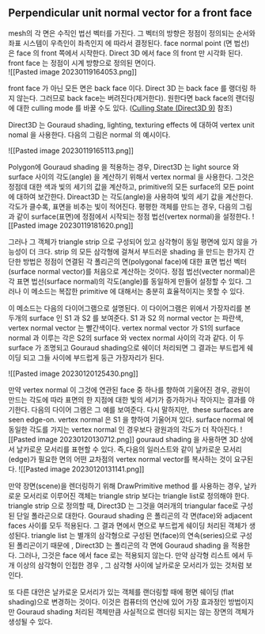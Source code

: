 ## Perpendicular unit normal vector for a front face

mesh의 각 면은 수직인 법선 벡터를 가진다. 그 벡터의 방향은 정점이 정의되는 순서와 좌표 시스템이 우측인이 좌측인지 에 따라서 결정된다. face normal point (면 법선) 은 face 의 front 쪽에서 시작한다. Direct 3D 에서 face 의 front 만 시각화 된다. front face 는 정점이 시계 방향으로 정의된 면이다.  
![[Pasted image 20230119164053.png]]

front face 가 아닌 모든 면은 back face 이다. Direct 3D 는 back face 를 랭더링 하지 않는다. 그러므로 back face는 버려진다(제거한다). 원한다면 back face의 랜더링에 대한 culling mode 를 바꿀 수도 있다. ([Culling State (Direct3D 9)](https://learn.microsoft.com/en-us/windows/win32/direct3d9/culling-state) 참조)

Direct3D 는 Gouraud shading, lighting, texturing effects 에 대하여 vertex unit nomal 을 사용한다. 다음의 그림은 normal 의 예시이다.

![[Pasted image 20230119165113.png]]

Polygon에 Gouraud shading 을 적용하는 경우, Direct3D 는 light source 와 surface 사이의 각도(angle) 을 계산하기 위해서 vertex normal 을 사용한다. 그것은 정점데 대한 색과 빛의 세기의 값을 계산하고, primitive의 모든 surface의 모든 point에 대하여 보간한다. Direact3D 는 각도(angle)을 사용하여 빛의 세기 값을 계산한다. 각도가 클수록, 표면을 비추는 빛이 적어진다. 평평한 객체를 만드는 경우, 다음의 그림과 같이 surface(표면)에 정점에서 시작되는 정점 법선(vertex normal)을 설정한다. 
![[Pasted image 20230119181620.png]]

그러나 그 객체가 triangle strip 으로 구성되어 있고 삼각형이 동일 평면에 있지 않을 가능성이 더 크다. strip 의 모든 삼각형에 걸쳐서 부드러운 shading 을 만드는 한가지 간단한 방법은 정점이 연결된 각 폴리곤의 면(polygonal face)에 대한 표면 법선 벡터 (surface normal vector)를 처음으로 계산하는 것이다. 정점 법선(vecter normal)은 각 표면 법선(surface normal)의 각도(angle)를 동일하게 만들어 설정할 수 있다. 그러나 이 메소드는 복잡한 primitive 에 대해서는 충분히 효율적이지는 못할 수 있다.

이 메소드는 다음의 다이어그램으로 설명된다. 이 다이어그램은 위에서 가장자리를 본 두개의 surface 인 S1 과 S2 를 보여준다. S1 과 S2 의 normal vector 는 파란색, vertex normal vector 는 빨간색이다. vertex normal vector 가 S1의 surface normal 과 이루는 각은 S2의 surface 와 vectex normal 사이의 각과 같다. 이 두 surface 가 조명되고 Gouraud shading으로 쉐이더 처리되면 그 결과는 부드럽게 쉐이딩 되고 그들 사이에 부드럽게 둥근 가장자리가 된다. 

![[Pasted image 20230120125430.png]]

만약 vertex normal 이 그것에 연관된 face 중 하나를 향하여 기울어진 경우, 광원이 만드는 각도에 따라 표면의 한 지점에 대한 빛의 세기가 증가하거나 작아지는 결과를 야기한다. 다음의 다이어 그램은 그 예를 보여준다. 다시 말하지만,  these surfaces are seen edge-on. vertex normal 은 S1 을 향하여 기울어져 있다. surface normal 에 동일한 각도를 가지는 vertex normal 인 경우보다 광원과의 각도가 더 작아진다.
![[Pasted image 20230120130712.png]]
gouraud shading 을 사용하면 3D 상에서 날카로운 모서리를 표현할 수 있다. 즉,다음의 일러스트와 같이 날카로운 모서리(edge)가 필요한 면의 어떤 교차점의 vertex normal vector를 복사하는 것이 요구된다.
![[Pasted image 20230120131141.png]]

만약 장면(scene)을 렌더링하기 위해 DrawPrimitive method 를 사용하는 경우, 날카로운 모서리로 이루어진 객체는 triangle strip 보다는 triangle list로 정의해야 한다. triangle strip 으로 정의할 때, Direct3D 는 그것을 여러개의 triangular face로 구성된 단일 폴라곤으로 대한다. Gouraud shading 은 폴리곤의 각 면(face)와 adjacent faces 사이를 모두 적용된다. 그 결과 면에서 면으로 부드럽게 쉐이딩 처리된 객체가 생성된다. triangle list 는 별개의 삼각형으로 구성된 면(face)의 연속(series)으로 구성된 폴리곤이기 때문에 , Direct3D 는 폴리곤의 각 면에 Gouraud shading 을 적용한다. 그러나, 그것은 face 에서 face 로는 적용되지 않는다. 만약 삼각형 리스트 에서 두 개 이상의 삼각형이 인접한 경우 , 그 삼각형 사이에 날카로운 모서리가 있는 것처럼 보인다.

또 다른 대안은 날카로운 모서리가 있는 객체를 랜더링할 때에  평면 쉐이딩 (flat shading)으로 변경하는 것이다. 이것은 컴퓨터의 연산에 있어 가장 효과정인 방법이지만 Gouraud shading 처리된 객체만큼 사실적으로 렌더링 되지는 않는 장면의 객체가 생성될 수 있다. 
